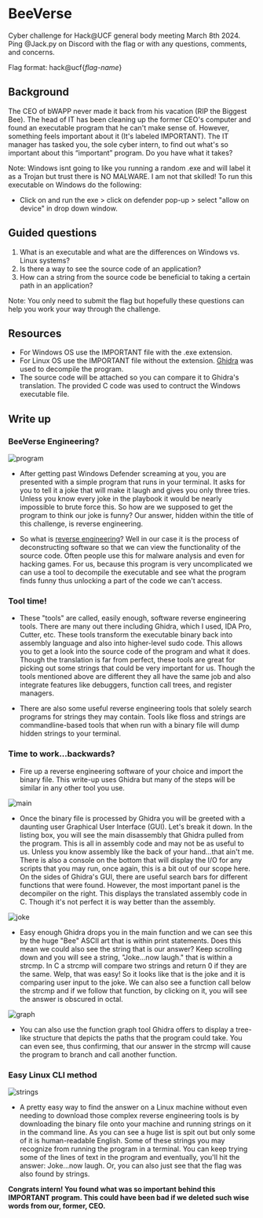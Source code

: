 # BeeVerse
Cyber challenge for Hack@UCF general body meeting March 8th 2024. Ping @Jack.py on Discord with the flag or with any questions, comments, and concerns.

Flag format: hack@ucf{*flag-name*}

## Background
The CEO of bWAPP never made it back from his vacation (RIP the Biggest Bee). The head of IT has been cleaning up the former CEO's computer and found an executable program that he can't make sense of. However, something feels important about it (It's labeled IMPORTANT). The IT manager has tasked you, the sole cyber intern, to find out what's so important about this “important” program. Do you have what it takes?

Note: Windows isnt going to like you running a random .exe and will label it as a Trojan but trust there is NO MALWARE. I am not that skilled! To run this executable on Windows do the following:

+ Click on and run the exe > click on defender pop-up > select "allow on device" in drop down window. 

## Guided questions
1. What is an executable and what are the differences on Windows vs. Linux systems?
2. Is there a way to see the source code of an application?
3. How can a string from the source code be beneficial to taking a certain path in an application?

Note: You only need to submit the flag but hopefully these questions can help you work your way through the challenge.

## Resources
- For Windows OS use the IMPORTANT file with the .exe extension.
- For Linux OS use the IMPORTANT file without the extension.
[Ghidra](https://ghidra-sre.org/) was used to decompile the program.
- The source code will be attached so you can compare it to Ghidra's translation. The provided C code was used to contruct the Windows executable file.

## Write up
### BeeVerse Engineering?

![program](program.png)
- After getting past Windows Defender screaming at you, you are presented with a simple program that runs in your terminal. It asks for you to tell it a joke that will make it laugh and gives you only three tries. Unless you know every joke in the playbook it would be nearly impossible to brute force this. So how are we supposed to get the program to think our joke is funny? Our answer, hidden within the title of this challenge, is reverse engineering. 

- So what is [reverse engineering](https://www.zenarmor.com/docs/network-security-tutorials/what-is-reverse-engineering)? Well in our case it is the process of deconstructing software so that we can view the functionality of the source code. Often people use this for malware analysis and even for hacking games. For us, because this program is very uncomplicated we can use a tool to decompile the executable and see what the program finds funny thus unlocking a part of the code we can't access.

### Tool time!
- These "tools" are called, easily enough, software reverse engineering tools. There are many out there including Ghidra, which I used, IDA Pro, Cutter, etc. These tools transform the executable binary back into assembly language and also into higher-level sudo code. This allows you to get a look into the source code of the program and what it does. Though the translation is far from perfect, these tools are great for picking out some strings that could be very important for us. Though the tools mentioned above are different they all have the same job and also integrate features like debuggers, function call trees, and register managers.

- There are also some useful reverse engineering tools that solely search programs for strings they may contain. Tools like floss and strings are commandline-based tools that when run with a binary file will dump hidden strings to your terminal. 

### Time to work...backwards?
- Fire up a reverse engineering software of your choice and import the binary file. This write-up uses Ghidra but many of the steps will be similar in any other tool you use.

![main](main.png)
- Once the binary file is processed by Ghidra you will be greeted with a daunting user Graphical User Interface (GUI). Let's break it down. In the listing box, you will see the main disassembly that Ghidra pulled from the program. This is all in assembly code and may not be as useful to us. Unless you know assembly like the back of your hand...that ain't me. There is also a console on the bottom that will display the I/O for any scripts that you may run, once again, this is a bit out of our scope here. On the sides of Ghidra's GUI, there are useful search bars for different functions that were found. However, the most important panel is the decompiler on the right. This displays the translated assembly code in C. Though it's not perfect it is way better than the assembly.

![joke](joke.png)
- Easy enough Ghidra drops you in the main function and we can see this by the huge "Bee" ASCII art that is within print statements. Does this mean we could also see the string that is our answer? Keep scrolling down and you will see a string, "Joke...now laugh." that is within a strcmp. In C a strcmp will compare two strings and return 0 if they are the same. Welp, that was easy! So it looks like that is the joke and it is comparing user input to the joke. We can also see a function call below the strcmp and if we follow that function, by clicking on it, you will see the answer is obscured in octal.
 
![graph](graph.png)
- You can also use the function graph tool Ghidra offers to display a tree-like structure that depicts the paths that the program could take. You can even see, thus confirming, that our answer in the strcmp will cause the program to branch and call another function.

### Easy Linux CLI method
![strings](strings.png)
- A pretty easy way to find the answer on a Linux machine without even needing to download those complex reverse engineering tools is by downloading the binary file onto your machine and running strings on it in the command line. As you can see a huge list is spit out but only some of it is human-readable English. Some of these strings you may recognize from running the program in a terminal. You can keep trying some of the lines of text in the program and eventually, you'll hit the answer: Joke...now laugh. Or, you can also just see that the flag was also found by strings.

**Congrats intern! You found what was so important behind this IMPORTANT program. This could have been bad if we deleted such wise words from our, former, CEO.**
